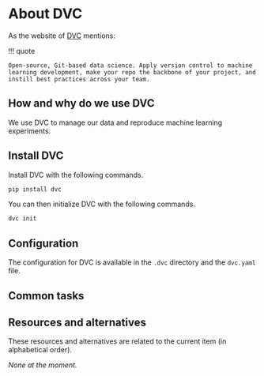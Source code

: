 # About DVC

As the website of [DVC](https://marketplace.visualstudio.com/items?itemName=ms-vscode-remote.remote-containers) mentions:

!!! quote

    Open-source, Git-based data science. Apply version control to machine learning development, make your repo the backbone of your project, and instill best practices across your team.

## How and why do we use DVC

We use DVC to manage our data and reproduce machine learning experiments.

## Install DVC

Install DVC with the following commands.

```sh title="In a terminal, execute the following command(s)."
pip install dvc
```

You can then initialize DVC with the following commands.

```sh title="In a terminal, execute the following command(s)."
dvc init
```

## Configuration

The configuration for DVC is available in the `.dvc` directory and the `dvc.yaml` file.

## Common tasks

## Resources and alternatives

These resources and alternatives are related to the current item (in alphabetical order).

_None at the moment._
